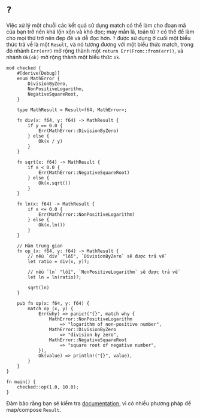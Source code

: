 # `?`

Việc xử lý một chuỗi các kết quả sử dụng match có thể làm cho đoạn mã của bạn trở nên khá lộn xộn và khó đọc; may mắn là, toán tử `?` có thể để làm cho mọi thứ trở nên đẹp đẽ và dễ đọc hơn. `?` được sử dụng ở cuối một biểu thức trả về là một `Result`, và nó tương đương với một biểu thức match, trong đó nhánh `Err(err)` mở rộng thành một `return Err(From::from(err))`, và nhánh `Ok(ok)` mở rộng thành một biểu thức `ok`.

```rust,editable,ignore,mdbook-runnable
mod checked {
    #[derive(Debug)]
    enum MathError {
        DivisionByZero,
        NonPositiveLogarithm,
        NegativeSquareRoot,
    }

    type MathResult = Result<f64, MathError>;

    fn div(x: f64, y: f64) -> MathResult {
        if y == 0.0 {
            Err(MathError::DivisionByZero)
        } else {
            Ok(x / y)
        }
    }

    fn sqrt(x: f64) -> MathResult {
        if x < 0.0 {
            Err(MathError::NegativeSquareRoot)
        } else {
            Ok(x.sqrt())
        }
    }

    fn ln(x: f64) -> MathResult {
        if x <= 0.0 {
            Err(MathError::NonPositiveLogarithm)
        } else {
            Ok(x.ln())
        }
    }

    // Hàm trung gian
    fn op_(x: f64, y: f64) -> MathResult {
        // nếu `div` "lỗi", `DivisionByZero` sẽ được trả về
        let ratio = div(x, y)?;

        // nếu `ln` "lỗi", `NonPositiveLogarithm` sẽ được trả về
        let ln = ln(ratio)?;

        sqrt(ln)
    }

    pub fn op(x: f64, y: f64) {
        match op_(x, y) {
            Err(why) => panic!("{}", match why {
                MathError::NonPositiveLogarithm
                    => "logarithm of non-positive number",
                MathError::DivisionByZero
                    => "division by zero",
                MathError::NegativeSquareRoot
                    => "square root of negative number",
            }),
            Ok(value) => println!("{}", value),
        }
    }
}

fn main() {
    checked::op(1.0, 10.0);
}
```

Đảm bảo rằng bạn sẽ kiểm tra [documentation][docs], vì có nhiều phương pháp để map/compose `Result`.

[docs]: https://doc.rust-lang.org/std/result/index.html